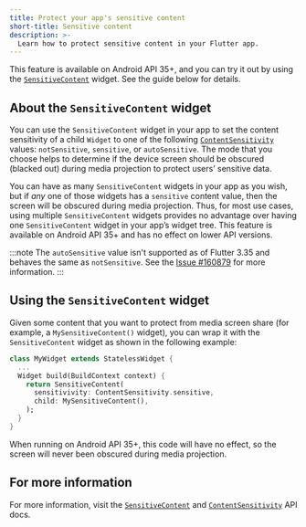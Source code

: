 ```yaml
---
title: Protect your app's sensitive content
short-title: Sensitive content
description: >-
  Learn how to protect sensitive content in your Flutter app.
---
```


This feature is available on Android API 35+, and you can try it out by using
the [`SensitiveContent`] widget. See the guide below for details.

## About the `SensitiveContent` widget

You can use the `SensitiveContent` widget in your app to set the content
sensitivity of a child `Widget` to one of the following [`ContentSensitivity`]
values: `notSensitive`, `sensitive`, or `autoSensitive`. The mode that you
choose helps to determine if the device screen should be obscured
(blacked out) during media projection to protect users’ sensitive data.

You can have as many `SensitiveContent` widgets in your app as you wish,
but if _any_ one of those widgets has a `sensitive` content value, then the
screen will be obscured during media projection. Thus, for most use cases,
using multiple `SensitiveContent` widgets provides no advantage over having
one `SensitiveContent` widget in your app’s widget tree. This feature is
available on Android API 35+ and has no effect on lower API versions.

:::note
The `autoSensitive` value isn't supported as of Flutter 3.35 and behaves
the same as `notSensitive`. See the [Issue #160879][] for more information.
:::

## Using the `SensitiveContent` widget

Given some content that you want to protect from media screen share
(for example, a `MySensitiveContent()` widget), you can wrap it with the
`SensitiveContent` widget as shown in the following example:

```dart
class MyWidget extends StatelessWidget {
  ...
  Widget build(BuildContext context) {
    return SensitiveContent(
      sensitivivity: ContentSensitivity.sensitive,
      child: MySensitiveContent(),
    );
  }
}
```

When running on Android API 35+, this code will have no effect, so the screen
will never been obscured during media projection.

## For more information

For more information, visit the [`SensitiveContent`][]
and [`ContentSensitivity`][] API docs.

[`SensitiveContent`]: {{site.api}}/flutter/widgets/SensitiveContent-class.html
[`ContentSensitivity`]: {{site.api}}/flutter/services/ContentSensitivity.html
[Issue #160879]: {{site.github}}/flutter/flutter/issues/160879
